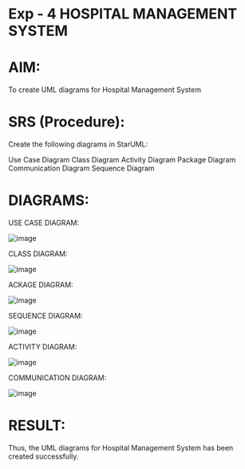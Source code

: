 # Exp - 4 HOSPITAL MANAGEMENT SYSTEM

# AIM:
To create UML diagrams for Hospital Management System

# SRS (Procedure):

Create the following diagrams in StarUML:

Use Case Diagram
Class Diagram
Activity Diagram
Package Diagram
Communication Diagram
Sequence Diagram

# DIAGRAMS:
USE CASE DIAGRAM:

![image](https://github.com/user-attachments/assets/bfa9c120-ceb2-4e78-8333-2e55e0e807e4)

CLASS DIAGRAM:

![image](https://github.com/user-attachments/assets/a3181294-8ebe-49dd-bb3c-d57e7d21f8a1)

ACKAGE DIAGRAM:

![image](https://github.com/user-attachments/assets/b1dd7b5a-f0c1-4fba-94cd-9efb421e9216)

SEQUENCE DIAGRAM:

![image](https://github.com/user-attachments/assets/5c3a386d-feff-4cdc-80e3-2fdc9578e775)

ACTIVITY DIAGRAM:

![image](https://github.com/user-attachments/assets/11bf09b9-2d57-4585-9aea-3b6f2c749fa8)

COMMUNICATION DIAGRAM:

![image](https://github.com/user-attachments/assets/b46b8d18-be79-4e95-84fb-a58c37bf44e1)

# RESULT:

Thus, the UML diagrams for Hospital Management System has been created successfully.
